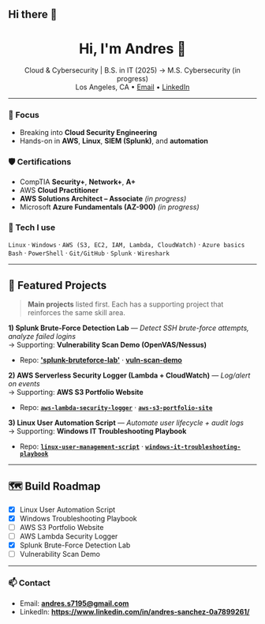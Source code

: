## Hi there 👋

<!--
**andresscyber/andresscyber** is a ✨ _special_ ✨ repository because its `README.md` (this file) appears on your GitHub profile.
-->

<!-- Banner / quick intro -->
<h1 align="center">Hi, I'm Andres 👋</h1>
<p align="center">
  Cloud & Cybersecurity | B.S. in IT (2025) → M.S. Cybersecurity (in progress)<br/>
  Los Angeles, CA • <a href="mailto:andres.s7195@gmail.com">Email</a> • <a href="https://www.linkedin.com/in/andres-sanchez-0a7899261/">LinkedIn</a>
</p>

---

### 🧭 Focus
- Breaking into **Cloud Security Engineering**
- Hands-on in **AWS**, **Linux**, **SIEM (Splunk)**, and **automation**

### 🛡️ Certifications
- CompTIA **Security+**, **Network+**, **A+**
- AWS **Cloud Practitioner**
- **AWS Solutions Architect – Associate** *(in progress)*
- Microsoft **Azure Fundamentals (AZ-900)** *(in progress)*

### 🧰 Tech I use
`Linux` · `Windows` · `AWS (S3, EC2, IAM, Lambda, CloudWatch)` · `Azure basics`  
`Bash` · `PowerShell` · `Git/GitHub` · `Splunk` · `Wireshark`

---

## 🚀 Featured Projects
> **Main projects** listed first. Each has a supporting project that reinforces the same skill area.

**1) Splunk Brute-Force Detection Lab** — *Detect SSH brute-force attempts, analyze failed logins*  
→ Supporting: **Vulnerability Scan Demo (OpenVAS/Nessus)**  
- Repo: **['splunk-bruteforce-lab'](https://github.com/andresscyber/splunk-ssh-bruteforce-lab)** · **[vuln-scan-demo](#)**

**2) AWS Serverless Security Logger (Lambda + CloudWatch)** — *Log/alert on events*  
→ Supporting: **AWS S3 Portfolio Website**  
- Repo: **[`aws-lambda-security-logger`](#)** · **[`aws-s3-portfolio-site`](#)**

**3) Linux User Automation Script** — *Automate user lifecycle + audit logs*  
→ Supporting: **Windows IT Troubleshooting Playbook**  
- Repo: **[`linux-user-management-script`](https://github.com/andresscyber/linux-user-management-script)** · **[`windows-it-troubleshooting-playbook`](#)**

---

## 🗺️ Build Roadmap
- [x] Linux User Automation Script  
- [x] Windows Troubleshooting Playbook  
- [ ] AWS S3 Portfolio Website  
- [ ] AWS Lambda Security Logger  
- [x] Splunk Brute-Force Detection Lab  
- [ ] Vulnerability Scan Demo  

---

### 📫 Contact
- Email: **andres.s7195@gmail.com**
- LinkedIn: **https://www.linkedin.com/in/andres-sanchez-0a7899261/**

